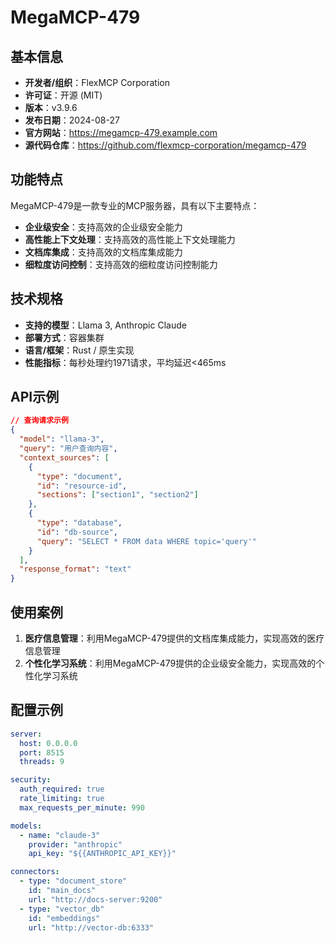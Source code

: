 # MegaMCP-479

## 基本信息

- **开发者/组织**：FlexMCP Corporation
- **许可证**：开源 (MIT)
- **版本**：v3.9.6
- **发布日期**：2024-08-27
- **官方网站**：https://megamcp-479.example.com
- **源代码仓库**：https://github.com/flexmcp-corporation/megamcp-479

## 功能特点

MegaMCP-479是一款专业的MCP服务器，具有以下主要特点：

- **企业级安全**：支持高效的企业级安全能力
- **高性能上下文处理**：支持高效的高性能上下文处理能力
- **文档库集成**：支持高效的文档库集成能力
- **细粒度访问控制**：支持高效的细粒度访问控制能力


## 技术规格

- **支持的模型**：Llama 3, Anthropic Claude
- **部署方式**：容器集群
- **语言/框架**：Rust / 原生实现
- **性能指标**：每秒处理约1971请求，平均延迟<465ms

## API示例

```json
// 查询请求示例
{
  "model": "llama-3",
  "query": "用户查询内容",
  "context_sources": [
    {
      "type": "document",
      "id": "resource-id",
      "sections": ["section1", "section2"]
    },
    {
      "type": "database",
      "id": "db-source",
      "query": "SELECT * FROM data WHERE topic='query'"
    }
  ],
  "response_format": "text"
}
```

## 使用案例

1. **医疗信息管理**：利用MegaMCP-479提供的文档库集成能力，实现高效的医疗信息管理
2. **个性化学习系统**：利用MegaMCP-479提供的企业级安全能力，实现高效的个性化学习系统


## 配置示例

```yaml
server:
  host: 0.0.0.0
  port: 8515
  threads: 9

security:
  auth_required: true
  rate_limiting: true
  max_requests_per_minute: 990

models:
  - name: "claude-3"
    provider: "anthropic"
    api_key: "${{ANTHROPIC_API_KEY}}"

connectors:
  - type: "document_store"
    id: "main_docs"
    url: "http://docs-server:9200"
  - type: "vector_db"
    id: "embeddings"
    url: "http://vector-db:6333"
```